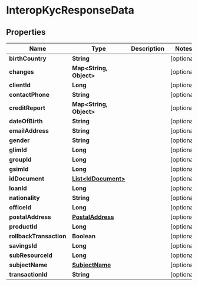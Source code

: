 

# InteropKycResponseData


## Properties

| Name | Type | Description | Notes |
|------------ | ------------- | ------------- | -------------|
|**birthCountry** | **String** |  |  [optional] |
|**changes** | **Map&lt;String, Object&gt;** |  |  [optional] |
|**clientId** | **Long** |  |  [optional] |
|**contactPhone** | **String** |  |  [optional] |
|**creditReport** | **Map&lt;String, Object&gt;** |  |  [optional] |
|**dateOfBirth** | **String** |  |  [optional] |
|**emailAddress** | **String** |  |  [optional] |
|**gender** | **String** |  |  [optional] |
|**glimId** | **Long** |  |  [optional] |
|**groupId** | **Long** |  |  [optional] |
|**gsimId** | **Long** |  |  [optional] |
|**idDocument** | [**List&lt;IdDocument&gt;**](IdDocument.md) |  |  [optional] |
|**loanId** | **Long** |  |  [optional] |
|**nationality** | **String** |  |  [optional] |
|**officeId** | **Long** |  |  [optional] |
|**postalAddress** | [**PostalAddress**](PostalAddress.md) |  |  [optional] |
|**productId** | **Long** |  |  [optional] |
|**rollbackTransaction** | **Boolean** |  |  [optional] |
|**savingsId** | **Long** |  |  [optional] |
|**subResourceId** | **Long** |  |  [optional] |
|**subjectName** | [**SubjectName**](SubjectName.md) |  |  [optional] |
|**transactionId** | **String** |  |  [optional] |



